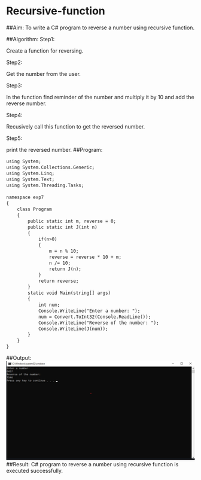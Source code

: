 # Recursive-function

##Aim:
To write a C# program to reverse a number using recursive function.

##Algorithm:
Step1:

Create a function for reversing.

Step2:

Get the number from the user.

Step3:

In the function find reminder of the number and multiply it by 10 and add the reverse number.

Step4:

Recusively call this function to get the reversed number.

Step5:

print the reversed number.
##Program:
~~~
using System;
using System.Collections.Generic;
using System.Linq;
using System.Text;
using System.Threading.Tasks;

namespace exp7
{
    class Program
    {
        public static int m, reverse = 0;
        public static int J(int n)
        {
            if(n>0)
            {
                m = n % 10;
                reverse = reverse * 10 + m;
                n /= 10;
                return J(n);
            }
            return reverse;
        }
        static void Main(string[] args)
        {
            int num;
            Console.WriteLine("Enter a number: ");
            num = Convert.ToInt32(Console.ReadLine());
            Console.WriteLine("Reverse of the number: ");
            Console.WriteLine(J(num));
        }
    }
}
~~~

##Output:
![](mm.png)
##Result:
C# program to reverse a number using recursive function is executed successfully.
